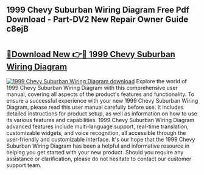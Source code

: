 ## 1999 Chevy Suburban Wiring Diagram Free Pdf Download - Part-DV2 New Repair Owner Guide c8ejB

# <h2><a href="http://dfrodm1.blite.top/?on=1999+Chevy+Suburban+Wiring+Diagram">🔗Download New 👉🔴 1999 Chevy Suburban Wiring Diagram</a></h2>

[![1999 Chevy Suburban Wiring Diagram download](https://i.imgur.com/lujVjoI.png)](http://dfrodm1.blite.top/?on=1999+Chevy+Suburban+Wiring+Diagram)
Explore the world of 1999 Chevy Suburban Wiring Diagram with this comprehensive user manual, covering all aspects of the product's features and functionality. To ensure a successful experience with your new 1999 Chevy Suburban Wiring Diagram, please read this user manual carefully before use. It includes detailed instructions for product setup, as well as information on how to use its various features and capabilities. 1999 Chevy Suburban Wiring Diagram advanced features include multi-language support, real-time translation, customizable widgets, and voice recognition, all accessible through the user-friendly and customizable interface. It's our hope that the 1999 Chevy Suburban Wiring Diagram has been a helpful and informative resource in helping you get started with your new product. Should you require any assistance or clarification, please do not hesitate to contact our customer support team.
